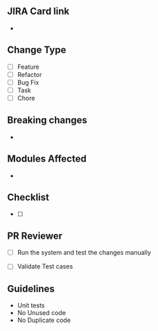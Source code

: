 ## JIRA Card link

-

## Change Type

- [ ] Feature
- [ ] Refactor
- [ ] Bug Fix
- [ ] Task
- [ ] Chore

## Breaking changes

-

## Modules Affected

-

## Checklist

- [ ]


## PR Reviewer

- [ ] Run the system and test the changes manually
- [ ] Validate Test cases


## Guidelines

- Unit tests
- No Unused code
- No Duplicate code
